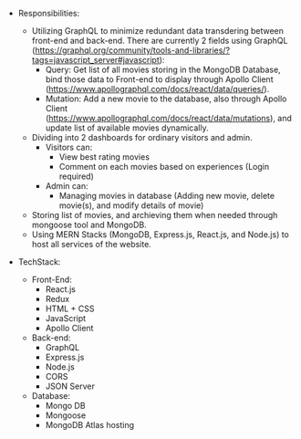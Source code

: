 - Responsibilities:
    - Utilizing GraphQL to minimize redundant data transdering between front-end and back-end. There are currently 2 fields using GraphQL (https://graphql.org/community/tools-and-libraries/?tags=javascript_server#javascript): 
        - Query: Get list of all movies storing in the MongoDB Database, bind those data to Front-end to display through Apollo Client (https://www.apollographql.com/docs/react/data/queries/).
        - Mutation: Add a new movie to the database, also through Apollo Client (https://www.apollographql.com/docs/react/data/mutations), and update list of available movies dynamically. 
    - Dividing into 2 dashboards for ordinary visitors and admin.
        - Visitors can: 
            - View best rating movies
            - Comment on each movies based on experiences (Login required)
        - Admin can:
            - Managing movies in database (Adding new movie, delete movie(s), and modify details of movie)
    - Storing list of movies, and archieving them when needed through mongoose tool and MongoDB. 
    - Using MERN Stacks (MongoDB, Express.js, React.js, and Node.js) to host all services of the website. 

- TechStack: 
    - Front-End: 
        - React.js
        - Redux
        - HTML + CSS
        - JavaScript
        - Apollo Client
    - Back-end: 
        - GraphQL 
        - Express.js
        - Node.js
        - CORS
        - JSON Server
    - Database: 
        - Mongo DB
        - Mongoose 
        - MongoDB Atlas hosting
